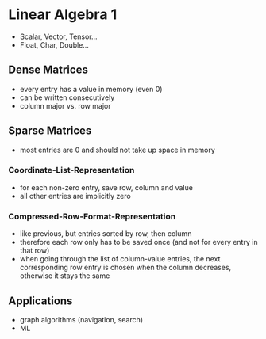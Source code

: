 # Linear Algebra 1

- Scalar, Vector, Tensor...
- Float, Char, Double...

## Dense Matrices

- every entry has a value in memory (even 0)
- can be written consecutively
- column major vs. row major

## Sparse Matrices

- most entries are 0 and should not take up space in memory

### Coordinate-List-Representation

- for each non-zero entry, save row, column and value
- all other entries are implicitly zero

### Compressed-Row-Format-Representation

- like previous, but entries sorted by row, then column
- therefore each row only has to be saved once (and not for every entry in that row)
- when going through the list of column-value entries, the next corresponding row entry is chosen when the column decreases, otherwise it stays the same

## Applications

- graph algorithms (navigation, search)
- ML
